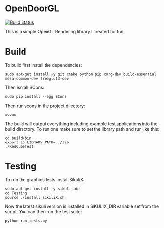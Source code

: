 # OpenDoorGL
[![Build Status](https://travis-ci.org/dmoody256/OpenDoorGL.svg?branch=master)](https://travis-ci.org/dmoody256/OpenDoorGL)

This is a simple OpenGL Rendering library I created for fun.

# Build

To build first install the dependencies:

```sudo apt-get install -y git cmake python-pip xorg-dev build-essential mesa-common-dev freeglut3-dev```

Then isntall SCons:

```sudo pip install --egg SCons```

Then run scons in the project directory:

```scons```

The build will output everything including example test applications into the build directory. To run one make sure to set the library path and run like this:

```
cd build/bin
export LD_LIBRARY_PATH=../lib
./RedCubeTest
```

# Testing

To run the graphics tests install SikuliX:

```
sudo apt-get install -y sikuli-ide
cd Testing
source ./install_sikiliX.sh
```

Now the latest sikuli version is installed in SIKULIX_DIR variable set from the script. You can then run the test suite:

```python run_tests.py```




